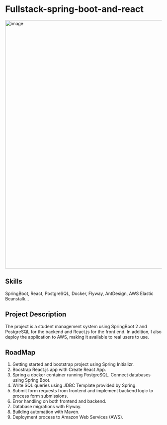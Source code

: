 # Fullstack-spring-boot-and-react

<img width="800" alt="image" src="https://github.com/Tyler03118/FullStackProject/assets/113784268/3ce861f9-b8c7-4ab3-9482-97a50c0cf3ce">

## Skills
SpringBoot, React, PostgreSQL, Docker, Flyway, AntDesign, AWS Elastic Beanstalk...


## Project Description
The project is a student management system using SpringBoot 2 and PostgreSQL for the backend and React.js for the front end. In addition, I also deploy the application to AWS, making it available to real users to use. 

## RoadMap
1. Getting started and bootstrap project using Spring Initializr.
2. Boostrap React.js app with Create React App.
3. Spring a docker container running PostgreSQL. Connect databases using Spring Boot.
4. Write SQL queries using JDBC Template provided by Spring.
5. Submit form requests from frontend and implement backend logic to process form submissions.
6. Error handling on both frontend and backend.
7. Database migrations with Flyway.
8. Building automation with Maven.
9. Deployment process to Amazon Web Services (AWS).

